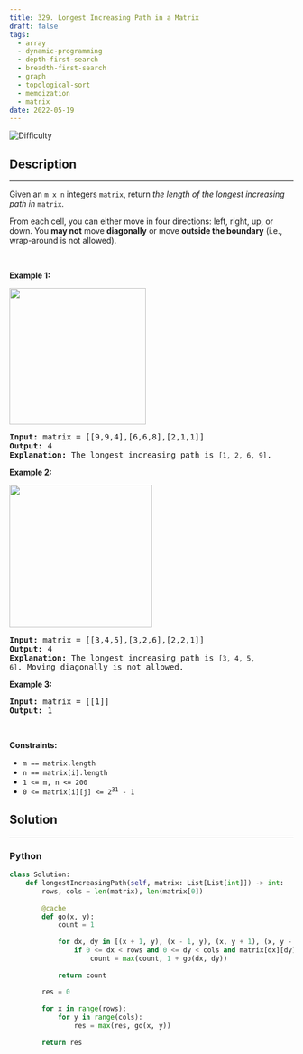 ```yaml
---
title: 329. Longest Increasing Path in a Matrix
draft: false
tags: 
  - array
  - dynamic-programming
  - depth-first-search
  - breadth-first-search
  - graph
  - topological-sort
  - memoization
  - matrix
date: 2022-05-19
---
```


![Difficulty](https://img.shields.io/badge/Difficulty-Hard-blue.svg)

## Description

---
<p>Given an <code>m x n</code> integers <code>matrix</code>, return <em>the length of the longest increasing path in </em><code>matrix</code>.</p>

<p>From each cell, you can either move in four directions: left, right, up, or down. You <strong>may not</strong> move <strong>diagonally</strong> or move <strong>outside the boundary</strong> (i.e., wrap-around is not allowed).</p>

<p>&nbsp;</p>
<p><strong class="example">Example 1:</strong></p>
<img alt="" src="https://assets.leetcode.com/uploads/2021/01/05/grid1.jpg" style="width: 242px; height: 242px;" />
<pre>
<strong>Input:</strong> matrix = [[9,9,4],[6,6,8],[2,1,1]]
<strong>Output:</strong> 4
<strong>Explanation:</strong> The longest increasing path is <code>[1, 2, 6, 9]</code>.
</pre>

<p><strong class="example">Example 2:</strong></p>
<img alt="" src="https://assets.leetcode.com/uploads/2021/01/27/tmp-grid.jpg" style="width: 253px; height: 253px;" />
<pre>
<strong>Input:</strong> matrix = [[3,4,5],[3,2,6],[2,2,1]]
<strong>Output:</strong> 4
<strong>Explanation: </strong>The longest increasing path is <code>[3, 4, 5, 6]</code>. Moving diagonally is not allowed.
</pre>

<p><strong class="example">Example 3:</strong></p>

<pre>
<strong>Input:</strong> matrix = [[1]]
<strong>Output:</strong> 1
</pre>

<p>&nbsp;</p>
<p><strong>Constraints:</strong></p>

<ul>
	<li><code>m == matrix.length</code></li>
	<li><code>n == matrix[i].length</code></li>
	<li><code>1 &lt;= m, n &lt;= 200</code></li>
	<li><code>0 &lt;= matrix[i][j] &lt;= 2<sup>31</sup> - 1</code></li>
</ul>


## Solution

---
### Python
``` py title='longest-increasing-path-in-a-matrix'
class Solution:
    def longestIncreasingPath(self, matrix: List[List[int]]) -> int:
        rows, cols = len(matrix), len(matrix[0])
        
        @cache
        def go(x, y):
            count = 1
            
            for dx, dy in [(x + 1, y), (x - 1, y), (x, y + 1), (x, y - 1)]:
                if 0 <= dx < rows and 0 <= dy < cols and matrix[dx][dy] > matrix[x][y]:
                    count = max(count, 1 + go(dx, dy))
            
            return count
        
        res = 0
        
        for x in range(rows):
            for y in range(cols):
                res = max(res, go(x, y))
        
        return res

```

